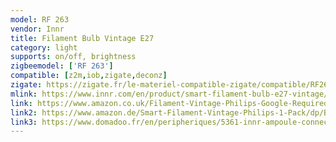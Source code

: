 ```yaml
---
model: RF 263
vendor: Innr
title: Filament Bulb Vintage E27
category: light
supports: on/off, brightness
zigbeemodel: ['RF 263']
compatible: [z2m,iob,zigate,deconz]
zigate: https://zigate.fr/le-materiel-compatible-zigate/compatible/RF263
mlink: https://www.innr.com/en/product/smart-filament-bulb-e27-vintage/
link: https://www.amazon.co.uk/Filament-Vintage-Philips-Google-Required/dp/B07V1GDH81
link2: https://www.amazon.de/Smart-Filament-Vintage-Philips-1-Pack/dp/B07V1HN53P
link3: https://www.domadoo.fr/en/peripheriques/5361-innr-ampoule-connectee-type-e27-zigbee-30-pack-de-2-ampoules-vintage-filament-2200-k-8718781552022.html
---
```

